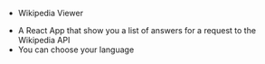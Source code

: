 * Wikipedia Viewer

- A React App that show you a list of answers for a request to the Wikipedia API
- You can choose your language